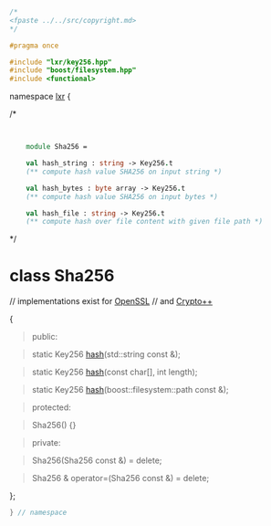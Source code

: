 ```cpp

/*
<fpaste ../../src/copyright.md>
*/

#pragma once

#include "lxr/key256.hpp"
#include "boost/filesystem.hpp"
#include <functional>

````

namespace [lxr](namespace.list) {

/*

```fsharp


    module Sha256 = 

    val hash_string : string -> Key256.t
    (** compute hash value SHA256 on input string *)

    val hash_bytes : byte array -> Key256.t
    (** compute hash value SHA256 on input bytes *)

    val hash_file : string -> Key256.t
    (** compute hash over file content with given file path *)
```

*/

# class Sha256

// implementations exist for [OpenSSL](sha256_openssl.cpp.md) 
// and [Crypto++](sha256_cryptopp.cpp.md)

{

>public:

>static Key256 [hash](sha256_functions.cpp.md)(std::string const &);

>static Key256 [hash](sha256_functions.cpp.md)(const char[], int length);

>static Key256 [hash](sha256_functions.cpp.md)(boost::filesystem::path const &);

>protected:

>Sha256() {}

>private:

>Sha256(Sha256 const &) = delete;

>Sha256 & operator=(Sha256 const &) = delete;

};

```cpp
} // namespace
```
